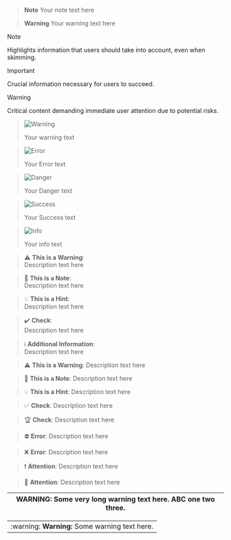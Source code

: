 > **Note**
Your note text here

> **Warning**
Your warning text here

> [!NOTE]  
> Highlights information that users should take into account, even when skimming.

> [!IMPORTANT]  
> Crucial information necessary for users to succeed.

> [!WARNING]  
> Critical content demanding immediate user attention due to potential risks.


> <picture>
>   <source media="(prefers-color-scheme: light)" srcset="https://raw.githubusercontent.com/Mqxx/GitHub-Markdown/main/blockquotes/badge/light-theme/warning.svg">
>   <img alt="Warning" src="https://raw.githubusercontent.com/Mqxx/GitHub-Markdown/main/blockquotes/badge/dark-theme/warning.svg">
> </picture><br>
>
> Your warning text

> <picture>
>   <source media="(prefers-color-scheme: light)" srcset="https://raw.githubusercontent.com/Mqxx/GitHub-Markdown/main/blockquotes/badge/light-theme/error.svg">
>   <img alt="Error" src="https://raw.githubusercontent.com/Mqxx/GitHub-Markdown/main/blockquotes/badge/dark-theme/error.svg">
> </picture><br>
>
> Your Error text

> <picture>
>   <source media="(prefers-color-scheme: light)" srcset="https://raw.githubusercontent.com/Mqxx/GitHub-Markdown/main/blockquotes/badge/light-theme/danger.svg">
>   <img alt="Danger" src="https://raw.githubusercontent.com/Mqxx/GitHub-Markdown/main/blockquotes/badge/dark-theme/danger.svg">
> </picture><br>
>
> Your Danger text

> <picture>
>   <source media="(prefers-color-scheme: light)" srcset="https://raw.githubusercontent.com/Mqxx/GitHub-Markdown/main/blockquotes/badge/light-theme/success.svg">
>   <img alt="Success" src="https://raw.githubusercontent.com/Mqxx/GitHub-Markdown/main/blockquotes/badge/dark-theme/success.svg">
> </picture><br>
>
> Your Success text

> <picture>
>   <source media="(prefers-color-scheme: light)" srcset="https://raw.githubusercontent.com/Mqxx/GitHub-Markdown/main/blockquotes/badge/light-theme/info.svg">
>   <img alt="Info" src="https://raw.githubusercontent.com/Mqxx/GitHub-Markdown/main/blockquotes/badge/dark-theme/info.svg">
> </picture><br>
>
> Your info text




> :warning: **This is a Warning**: <br>
Description text here

> :memo: **This is a Note**: <br>
Description text here

> :bulb: **This is a Hint**: <br>
Description text here

> :heavy_check_mark: **Check**: <br>
Description text here

> :information_source: **Additional Information**: <br>
Description text here

> ⚠️ **This is a Warning**: Description text here

> 📝 **This is a Note**: Description text here

> 💡 **This is a Hint**: Description text here

> ✅ **Check**: Description text here

> 🏆 **Check**: Description text here

> ⛔️ **Error**: Description text here

> ❌ **Error**: Description text here

> ❗ **Attention**: Description text here

> 🚧 **Attention**: Description text here

| WARNING: Some very long warning text here. ABC one two three. |
| --- |

<table>
  <td>:warning: <b>Warning:</b> Some warning text here.</td>
</table>

